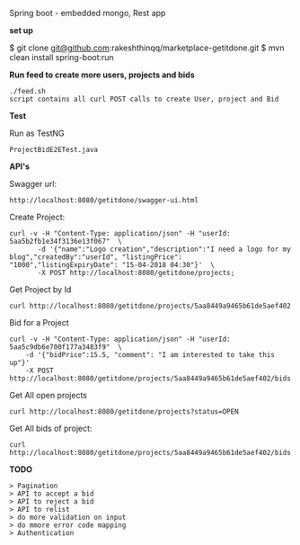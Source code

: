 Spring boot - embedded mongo, Rest app

**set up**

$ git clone git@github.com:rakeshthinqq/marketplace-getitdone.git
$ mvn clean install spring-boot:run


**Run feed to create more users, projects and bids**

    ./feed.sh
    script contains all curl POST calls to create User, project and Bid

**Test**

Run as TestNG

    ProjectBidE2ETest.java

**API's**

Swagger url:

    http://localhost:8080/getitdone/swagger-ui.html

Create Project:

    curl -v -H "Content-Type: application/json" -H "userId: 5aa5b2fb1e34f3136e13f067"  \
           -d '{"name":"Logo creation","description":"I need a logo for my blog","createdBy":"userId", "listingPrice": "1000","listingExpiryDate": "15-04-2018 04:30"}'  \
           -X POST http://localhost:8080/getitdone/projects;

    
Get Project by Id

    curl http://localhost:8080/getitdone/projects/5aa8449a9465b61de5aef402

Bid for a Project

    curl -v -H "Content-Type: application/json" -H "userId: 5aa5c9db6e700f177a3483f9"  \
        -d '{"bidPrice":15.5, "comment": "I am interested to take this up"}'
        -X POST http://localhost:8080/getitdone/projects/5aa8449a9465b61de5aef402/bids

Get All open projects

    curl http://localhost:8080/getitdone/projects?status=OPEN
    
Get All bids of project:

    curl http://localhost:8080/getitdone/projects/5aa8449a9465b61de5aef402/bids


**TODO**

    > Pagination  
    > API to accept a bid
    > API to reject a bid
    > API to relist 
    > do more validation on input
    > do mmore error code mapping
    > Authentication


